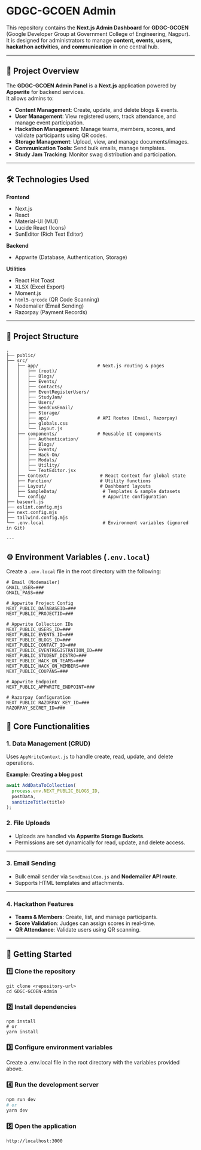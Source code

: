 # GDGC-GCOEN Admin

This repository contains the **Next.js Admin Dashboard** for **GDGC-GCOEN** (Google Developer Group at Government College of Engineering, Nagpur).  
It is designed for administrators to manage **content, events, users, hackathon activities, and communication** in one central hub.

---

## 🚀 Project Overview

The **GDGC-GCOEN Admin Panel** is a **Next.js** application powered by **Appwrite** for backend services.  
It allows admins to:

- **Content Management**: Create, update, and delete blogs & events.  
- **User Management**: View registered users, track attendance, and manage event participation.  
- **Hackathon Management**: Manage teams, members, scores, and validate participants using QR codes.  
- **Storage Management**: Upload, view, and manage documents/images.  
- **Communication Tools**: Send bulk emails, manage templates.  
- **Study Jam Tracking**: Monitor swag distribution and participation.  

---

## 🛠️ Technologies Used

**Frontend**
- Next.js  
- React  
- Material-UI (MUI)  
- Lucide React (Icons)  
- SunEditor (Rich Text Editor)  

**Backend**
- Appwrite (Database, Authentication, Storage)  

**Utilities**
- React Hot Toast  
- XLSX (Excel Export)  
- Moment.js  
- `html5-qrcode` (QR Code Scanning)  
- Nodemailer (Email Sending)  
- Razorpay (Payment Records)  

---
## 📁 Project Structure

```plaintext
.
├── public/
├── src/
│   ├── app/                      # Next.js routing & pages
│   │   ├── (root)/
│   │   ├── Blogs/
│   │   ├── Events/
│   │   ├── Contacts/
│   │   ├── EventRegisterUsers/
│   │   ├── StudyJam/
│   │   ├── Users/
│   │   ├── SendCusEmail/
│   │   ├── Storage/
│   │   ├── api/                  # API Routes (Email, Razorpay)
│   │   ├── globals.css
│   │   └── layout.js
│   ├── components/               # Reusable UI components
│   │   ├── Authentication/
│   │   ├── Blogs/
│   │   ├── Events/
│   │   ├── Hack-On/
│   │   ├── Modals/
│   │   ├── Utility/
│   │   └── TextEditor.jsx
│   ├── Context/                   # React Context for global state
│   ├── Function/                  # Utility functions
│   ├── Layout/                    # Dashboard layouts
│   ├── SampleData/                 # Templates & sample datasets
│   └── config/                     # Appwrite configuration
├── baseurl.js
├── eslint.config.mjs
├── next.config.mjs
├── tailwind.config.mjs
└── .env.local                      # Environment variables (ignored in Git)

---
```

## ⚙️ Environment Variables (`.env.local`)

Create a `.env.local` file in the root directory with the following:

```dotenv
# Email (Nodemailer)
GMAIL_USER=###
GMAIL_PASS=###

# Appwrite Project Config
NEXT_PUBLIC_DATABASEID=###
NEXT_PUBLIC_PROJECTID=###

# Appwrite Collection IDs
NEXT_PUBLIC_USERS_ID=###
NEXT_PUBLIC_EVENTS_ID=###
NEXT_PUBLIC_BLOGS_ID=###
NEXT_PUBLIC_CONTACT_ID=###
NEXT_PUBLIC_EVENTREGISTRATION_ID=###
NEXT_PUBLIC_STUDENT_DISTRO=###
NEXT_PUBLIC_HACK_ON_TEAMS=###
NEXT_PUBLIC_HACK_ON_MEMBERS=###
NEXT_PUBLIC_COUPANS=###

# Appwrite Endpoint
NEXT_PUBLIC_APPWRITE_ENDPOINT=###

# Razorpay Configuration
NEXT_PUBLIC_RAZORPAY_KEY_ID=###
RAZORPAY_SECRET_ID=###
```

## 🔑 Core Functionalities

### 1. **Data Management (CRUD)**
Uses `AppWriteContext.js` to handle create, read, update, and delete operations.

**Example: Creating a blog post**
```javascript
await AddDataToCollection(
  process.env.NEXT_PUBLIC_BLOGS_ID,
  postData,
  sanitizeTitle(title)
);
```
### 2. **File Uploads**
- Uploads are handled via **Appwrite Storage Buckets**.
- Permissions are set dynamically for read, update, and delete access.

---

### 3. **Email Sending**
- Bulk email sender via `SendEmailCom.js` and **Nodemailer API route**.
- Supports HTML templates and attachments.

---

### 4. **Hackathon Features**
- **Teams & Members**: Create, list, and manage participants.  
- **Score Validation**: Judges can assign scores in real-time.  
- **QR Attendance**: Validate users using QR scanning.

---

## 🚀 Getting Started

### 1️⃣ Clone the repository
```
git clone <repository-url>
cd GDGC-GCOEN-Admin
```
### 2️⃣ Install dependencies
``` 
npm install
# or
yarn install
```

### 3️⃣ Configure environment variables
Create a .env.local file in the root directory with the variables provided above.

### 4️⃣ Run the development server
``` bash
npm run dev
# or
yarn dev
```

### 5️⃣ Open the application
```
http://localhost:3000
```

